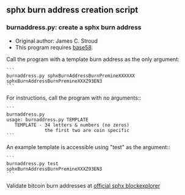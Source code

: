 ## sphx burn address creation script

### burnaddress.py: create a sphx burn address

  - Original author: James C. Stroud
  - This program requires [base58](https://pypi.python.org/pypi/base58/0.2.1).

Call the program with a template burn address as the only argument:

    ```
    burnaddress.py sphxBurnAddressBurnPremineXXXXXX
    sphxBurnAddressBurnPremineXXXZ93EN3
    ```

For instructions, call the program with no arguments::

    ```
    burnaddress.py
    usage: burnaddress.py TEMPLATE
       TEMPLATE - 34 letters & numbers (no zeros)
                  the first two are coin specific
    ```

An example template is accessible using "test" as the argument::

    ```
    burnaddress.py test
    sphxBurnAddressBurnPremineXXXZ93EN3
    ```

Validate bitcoin burn addresses at [official sphx blockexplorer](https://explorer.sphx.com/address/)

